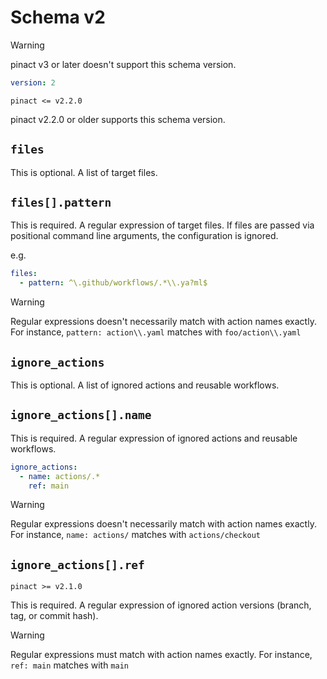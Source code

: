 # Schema v2

> [!WARNING]
> pinact v3 or later doesn't support this schema version.

```yaml
version: 2
```

`pinact <= v2.2.0`

pinact v2.2.0 or older supports this schema version.

## `files`

This is optional.
A list of target files.

## `files[].pattern`

This is required.
A regular expression of target files.
If files are passed via positional command line arguments, the configuration is ignored.

e.g.

```yaml
files:
  - pattern: ^\.github/workflows/.*\\.ya?ml$
```

> [!WARNING]
> Regular expressions doesn't necessarily match with action names exactly.
> For instance, `pattern: action\\.yaml` matches with `foo/action\\.yaml`

## `ignore_actions`

This is optional. A list of ignored actions and reusable workflows.

## `ignore_actions[].name`

This is required.
A regular expression of ignored actions and reusable workflows.

```yaml
ignore_actions:
  - name: actions/.*
    ref: main
```

> [!WARNING]
> Regular expressions doesn't necessarily match with action names exactly.
> For instance, `name: actions/` matches with `actions/checkout`

## `ignore_actions[].ref`

`pinact >= v2.1.0`

This is required.
A regular expression of ignored action versions (branch, tag, or commit hash).

> [!WARNING]
> Regular expressions must match with action names exactly.
> For instance, `ref: main` matches with `main`
